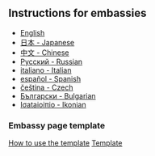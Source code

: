 ## Instructions for embassies
<ul>
  <li lang="en"><a href="./english"> English </a></li>
  <li lang="en"><a href="./japanese"> 日本 - Japanese </a></li>
  <li lang="zh"><a href="./chinese">中文 - Chinese </a></li>
  <li lang="zh"><a href="./russian"> Pусский - Russian </a></li>
  <li lang="it"><a href="./italian"> italiano - Italian </a></li>
  <li lang="es"><a href="./spanish"> español - Spanish </a></li>
  <li lang="cz"><a href="./czech">čeština - Czech</a></li>
  <li lang="bg"><a href="./bulgarian">Български - Bulgarian</a></li>
  <li lang="unknown"><a href="./ikonian">Iσataioiπio - Ikonian</a></li>
</ul>

### Embassy page template
<a href="./template/" class="thickbutton thick"><span>How to use the template</span></a>
<a href="./template/embassypage.html" target="_blank" class="thickbutton thick"><span>Template</span></a>
